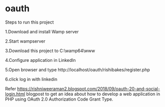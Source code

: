 # oauth

Steps to run this project

  1.Download and install Wamp server
  
  2.Start wampserver
  
  3.Download this project to C:\wamp64\www
  
  4.Configure application in LinkedIn
  
  5.Open browser and type http://localhost/oauth/rishibakes/register.php
  
  6.click log in with linkedin
  
Refer https://rishniweeraman2.blogspot.com/2018/09/oauth-20-and-social-login.html blogpost to get an idea about how to develop a web application in PHP using OAuth 2.0 Authorization Code Grant Type.
